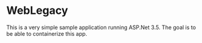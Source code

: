 # WebLegacy

This is a very simple sample application running ASP.Net 3.5. The goal is to be able to containerize this app.
